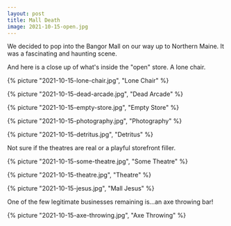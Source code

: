 ```yaml
---
layout: post
title: Mall Death
image: 2021-10-15-open.jpg
---
```


We decided to pop into the Bangor Mall on our way up to Northern Maine. It was a fascinating and haunting scene.

<!--more-->

And here is a close up of what's inside the "open" store. A lone chair. 

{% picture "2021-10-15-lone-chair.jpg", "Lone Chair" %}

{% picture "2021-10-15-dead-arcade.jpg", "Dead Arcade" %}

{% picture "2021-10-15-empty-store.jpg", "Empty Store" %}

{% picture "2021-10-15-photography.jpg", "Photography" %}

{% picture "2021-10-15-detritus.jpg", "Detritus" %}

Not sure if the theatres are real or a playful storefront filler. 

{% picture "2021-10-15-some-theatre.jpg", "Some Theatre" %}

{% picture "2021-10-15-theatre.jpg", "Theatre" %}

{% picture "2021-10-15-jesus.jpg", "Mall Jesus" %}

One of the few legitimate businesses remaining is...an axe throwing bar! 

{% picture "2021-10-15-axe-throwing.jpg", "Axe Throwing" %}




